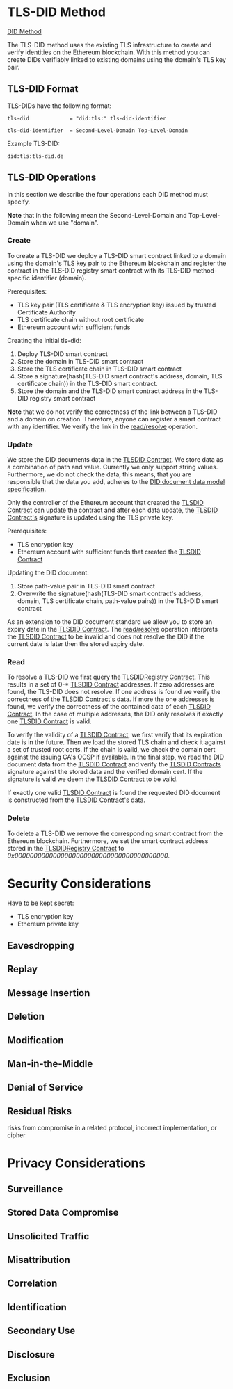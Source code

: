 # TLS-DID Method

[DID Method](https://www.w3.org/TR/did-core/#dfn-did-methods)

The TLS-DID method uses the existing TLS infrastructure to create and verify identities on the Ethereum blockchain. With this method you can create DIDs verifiably linked to existing domains using the domain's TLS key pair.

## TLS-DID Format

TLS-DIDs have the following format:
```
tls-did             = "did:tls:" tls-did-identifier

tls-did-identifier  = Second-Level-Domain Top-Level-Domain
```

Example TLS-DID:
```
did:tls:tls-did.de
```
## TLS-DID Operations

In this section we describe the four operations each DID method must specify.

**Note** that in the following mean the Second-Level-Domain and Top-Level-Domain when we use "domain".
### Create

To create a TLS-DID we deploy a TLS-DID smart contract linked to a domain using the domain's TLS key pair to the Ethereum blockchain and register the contract in the TLS-DID registry smart contract with its TLS-DID method-specific identifier (domain).

Prerequisites:

- TLS key pair (TLS certificate & TLS encryption key) issued by trusted Certificate Authority
- TLS certificate chain without root certificate
- Ethereum account with sufficient funds

Creating the initial tls-did:

1. Deploy TLS-DID smart contract
2. Store the domain in TLS-DID smart contract
3. Store the TLS certificate chain in TLS-DID smart contract
3. Store a signature(hash(TLS-DID smart contract's address, domain, TLS certificate chain)) in the TLS-DID smart contract.
4. Store the domain and the TLS-DID smart contract address in the TLS-DID registry smart contract

**Note** that we do not verify the correctness of the link between a TLS-DID and a domain on creation. Therefore, anyone can register a smart contract with any identifier. We verify the link in the [read/resolve](#read) operation.

### Update

We store the DID documents data in the [TLSDID Contract](#TLSDID-Contract). We store data as a combination of path and value. Currently we only support string values. Furthermore, we do not check the data, this means, that you are responsible that the data you add, adheres to the [DID document data model specification](https://www.w3.org/TR/did-core/#data-model).

Only the controller of the Ethereum account that created the [TLSDID Contract](#TLSDID-Contract) can update the contract and after each data update, the [TLSDID Contract's](#TLSDID-Contract) signature is updated using the TLS private key.

Prerequisites:

- TLS encryption key
- Ethereum account with sufficient funds that created the [TLSDID Contract](#TLSDID-Contract)

Updating the DID document:

1. Store path-value pair in TLS-DID smart contract
2. Overwrite the signature(hash(TLS-DID smart contract's address, domain, TLS certificate chain, path-value pairs)) in the TLS-DID smart contract

As an extension to the DID document standard we allow you to store an expiry date in the [TLSDID Contract](#TLSDID-Contract). The [read/resolve](#read) operation interprets the [TLSDID Contract](#TLSDID-Contract) to be invalid and does not resolve the DID if the current date is later then the stored expiry date.

### Read

To resolve a TLS-DID we first query the [TLSDIDRegistry Contract](#TLSDIDRegistry-Contract). This results in a set of 0-* [TLSDID Contract](#TLSDID-Contract) addresses. If zero addresses are found, the TLS-DID does not resolve. If one address is found we verify the correctness of the [TLSDID Contract's](#TLSDID-Contract) data. If more the one addresses is found, we verify the correctness of the contained data of each [TLSDID Contract](#TLSDID-Contract). In the case of multiple addresses, the DID only resolves if exactly one [TLSDID Contract](#TLSDID-Contract) is valid.

To verify the validity of a [TLSDID Contract](#TLSDID-Contract), we first verify that its expiration date is in the future. Then we load the stored TLS chain and check it against a set of trusted root certs. If the chain is valid, we check the domain cert against the issuing CA's OCSP if available. In the final step, we read the DID document data from the [TLSDID Contract](#TLSDID-Contract) and verify the [TLSDID Contracts](#TLSDID-Contract) signature against the stored data and the verified domain cert. If the signature is valid we deem the [TLSDID Contract](#TLSDID-Contract) to be valid.

If exactly one valid [TLSDID Contract](#TLSDID-Contract) is found the requested DID document is constructed from the [TLSDID Contract's](#TLSDID-Contract) data.

### Delete

To delete a TLS-DID we remove the corresponding smart contract from the Ethereum blockchain. Furthermore, we set the smart contract address stored in the [TLSDIDRegistry Contract](#TLSDIDRegistry-Contract) to *0x0000000000000000000000000000000000000000*.

# Security Considerations

Have to be kept secret:
- TLS encryption key
- Ethereum private key

## Eavesdropping

## Replay

## Message Insertion

## Deletion

## Modification

## Man-in-the-Middle

## Denial of Service

## Residual Risks

risks from compromise in a related protocol, incorrect implementation, or cipher

# Privacy Considerations

## Surveillance

## Stored Data Compromise

## Unsolicited Traffic

## Misattribution

## Correlation

## Identification

## Secondary Use

## Disclosure

## Exclusion